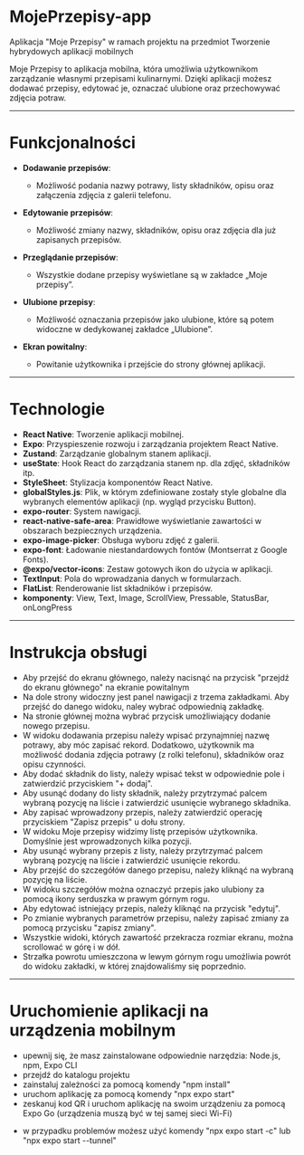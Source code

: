 # MojePrzepisy-app
Aplikacja "Moje Przepisy" w ramach projektu na przedmiot Tworzenie hybrydowych aplikacji mobilnych


Moje Przepisy to aplikacja mobilna, która umożliwia użytkownikom zarządzanie własnymi przepisami kulinarnymi. Dzięki aplikacji możesz dodawać przepisy, edytować je, oznaczać ulubione oraz przechowywać zdjęcia potraw.

---

# Funkcjonalności

- **Dodawanie przepisów**:
  - Możliwość podania nazwy potrawy, listy składników, opisu oraz załączenia zdjęcia z galerii telefonu.
  
- **Edytowanie przepisów**:
  - Możliwość zmiany nazwy, składników, opisu oraz zdjęcia dla już zapisanych przepisów.

- **Przeglądanie przepisów**:
  - Wszystkie dodane przepisy wyświetlane są w zakładce „Moje przepisy”.
  
- **Ulubione przepisy**:
  - Możliwość oznaczania przepisów jako ulubione, które są potem widoczne w dedykowanej zakładce „Ulubione”.

- **Ekran powitalny**:
  - Powitanie użytkownika i przejście do strony głównej aplikacji.

---

# Technologie

- **React Native**: Tworzenie aplikacji mobilnej.
- **Expo**: Przyspieszenie rozwoju i zarządzania projektem React Native.
- **Zustand**: Zarządzanie globalnym stanem aplikacji.
- **useState**: Hook React do zarządzania stanem np. dla zdjęć, składników itp.
- **StyleSheet**: Stylizacja komponentów React Native.
- **globalStyles.js**: Plik, w którym zdefiniowane zostały style globalne dla wybranych elementów aplikacji (np. wygląd przycisku Button).
- **expo-router**: System nawigacji.
- **react-native-safe-area**: Prawidłowe wyświetlanie zawartości w obszarach bezpiecznych urządzenia.
- **expo-image-picker**: Obsługa wyboru zdjęć z galerii.
- **expo-font**: Ładowanie niestandardowych fontów (Montserrat z Google Fonts).
- **@expo/vector-icons**: Zestaw gotowych ikon do użycia w aplikacji.
- **TextInput**: Pola do wprowadzania danych w formularzach.
- **FlatList**: Renderowanie list składników i przepisów.
- **komponenty**: View, Text, Image, ScrollView, Pressable, StatusBar, onLongPress

---

# Instrukcja obsługi

- Aby przejść do ekranu głównego, należy nacisnąć na przycisk "przejdź do ekranu głównego" na ekranie powitalnym
- Na dole strony widoczny jest panel nawigacji z trzema zakładkami. Aby przejść do danego widoku, naley wybrać odpowiednią zakładkę.
- Na stronie głównej można wybrać przycisk umożliwiający dodanie nowego przepisu.
- W widoku dodawania przepisu należy wpisać przynajmniej nazwę potrawy, aby móc zapisać rekord. Dodatkowo, użytkownik ma możliwość dodania zdjęcia potrawy (z rolki telefonu), składników oraz opisu czynności.
- Aby dodać składnik do listy, należy wpisać tekst w odpowiednie pole i zatwierdzić przyciskiem "+ dodaj".
- Aby usunąć dodany do listy składnik, należy przytrzymać palcem wybraną pozycję na liście i zatwierdzić usunięcie wybranego składnika.
- Aby zapisać wprowadzony przepis, należy zatwierdzić operację przyciskiem "Zapisz przepis" u dołu strony.
- W widoku Moje przepisy widzimy listę przepisów użytkownika. Domyślnie jest wprowadzonych kilka pozycji.
- Aby usunąć wybrany przepis z listy, należy przytrzymać palcem wybraną pozycję na liście i zatwierdzić usunięcie rekordu.
- Aby przejść do szczegółów danego przepisu, należy kliknąć na wybraną pozycję na liście.
- W widoku szczegółów można oznaczyć przepis jako ulubiony za pomocą ikony serduszka w prawym górnym rogu.
- Aby edytować istniejący przepis, należy kliknąć na przycisk "edytuj".
- Po zmianie wybranych parametrów przepisu, należy zapisać zmiany za pomocą przycisku "zapisz zmiany".
- Wszystkie widoki, których zawartość przekracza rozmiar ekranu, można scrollować w górę i w dół.
- Strzałka powrotu umieszczona w lewym górnym rogu umożliwia powrót do widoku zakładki, w której znajdowaliśmy się poprzednio.

---

# Uruchomienie aplikacji na urządzenia mobilnym

- upewnij się, że masz zainstalowane odpowiednie narzędzia: Node.js, npm, Expo CLI
- przejdź do katalogu projektu
- zainstaluj zależności za pomocą komendy "npm install"
- uruchom aplikację za pomocą komendy "npx expo start"
- zeskanuj kod QR i uruchom aplikację na swoim urządzeniu za pomocą Expo Go (urządzenia muszą być w tej samej sieci Wi-Fi)

* w przypadku problemów możesz użyć komendy "npx expo start -c" lub "npx expo start --tunnel"
